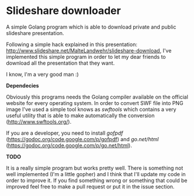 Slideshare downloader
===============

A simple Golang program which is able to download private and public slideshare presentation.

Following a simple hack explained in this presentation: http://www.slideshare.net/MalteLandwehr/slideshare-download, I've implemented this simple program in order to let my dear friends to download all the presentation that they want.

I know, I'm a very good man :)

**Dependecies**

Obviously this programs needs the Golang compiler available on the official website for every operating system.
In order to convert SWF file into PNG image I've used a simple tool knows as *swftools* which contains a very useful utility that is able to make automatically the conversion (http://www.swftools.org/).

If you are a developer, you need to install *gofpdf* (https://godoc.org/code.google.com/p/gofpdf) and *go.net/html* (https://godoc.org/code.google.com/p/go.net/html).

**TODO**

It is a really simple program but works pretty well. 
There is something not well implemented (I'm a little gopher) and I think that I'll update my code in order to improve it.
If you find something wrong or something that could be improved feel free to make a pull request or put it in the issue section. 
